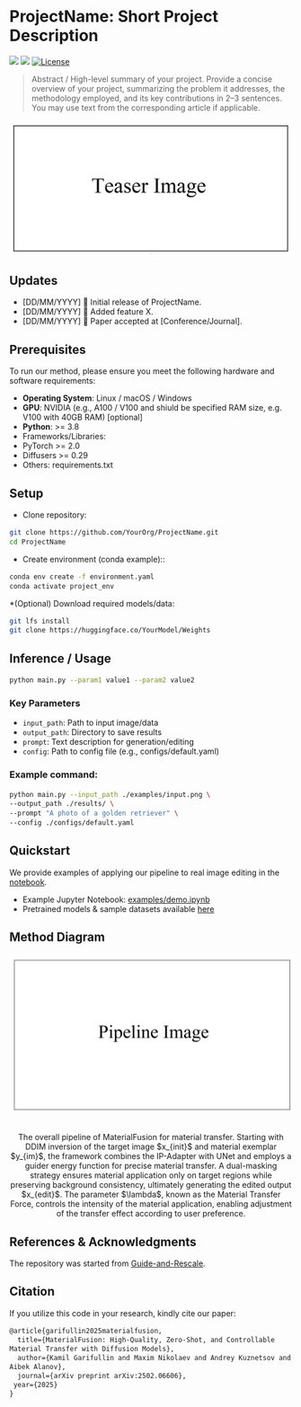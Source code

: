 # ProjectName: Short Project Description

<a href="https://arxiv.org/"><img src="https://img.shields.io/badge/arXiv-2502.06606-b31b1b.svg" height=22.5></a>
<a href="https://colab.research.google.com/"><img src="https://colab.research.google.com/assets/colab-badge.svg" height=22.5></a>
[![License](https://img.shields.io/github/license/AIRI-Institute/al_toolbox)](./LICENSE)


>Abstract / High-level summary of your project. Provide a concise overview of your project, summarizing the problem it addresses, the methodology employed, and its key contributions in 2–3 sentences. You may use text from the corresponding article if applicable.
>

![image](docs/teaser.JPG)

## Updates

- [DD/MM/YYYY] 🎉 Initial release of ProjectName.
- [DD/MM/YYYY] 🚀 Added feature X.
- [DD/MM/YYYY] 📄 Paper accepted at [Conference/Journal].

## Prerequisites

To run our method, please ensure you meet the following hardware and software requirements:
- **Operating System**: Linux / macOS / Windows
- **GPU**: NVIDIA (e.g., A100 / V100 and shiuld be specified RAM size, e.g. V100 with 40GB RAM) [optional] 
- **Python**: >= 3.8
- Frameworks/Libraries:
- PyTorch >= 2.0
- Diffusers >= 0.29
- Others: requirements.txt


## Setup

* Clone repository:
```bash
git clone https://github.com/YourOrg/ProjectName.git
cd ProjectName
```

* Create environment (conda example)::
```bash
conda env create -f environment.yaml
conda activate project_env
```

*(Optional) Download required models/data:
```bash
git lfs install
git clone https://huggingface.co/YourModel/Weights
```

## Inference / Usage
```bash
python main.py --param1 value1 --param2 value2
```

### Key Parameters

 - `input_path`: Path to input image/data
 - `output_path`: Directory to save results
 - `prompt`: Text description for generation/editing
 - `config`: Path to config file (e.g., configs/default.yaml)

### Example command:

```bash
python main.py --input_path ./examples/input.png \
--output_path ./results/ \
--prompt "A photo of a golden retriever" \
--config ./configs/default.yaml
```

## Quickstart

We provide examples of applying our pipeline to real image editing in the [notebook](example_notebooks/material_transfer.ipynb).

- Example Jupyter Notebook: [examples/demo.ipynb](example_notebooks/material_transfer.ipynb)
- Pretrained models & sample datasets available [here](example_notebooks/material_transfer.ipynb)


## Method Diagram
<p align="center">
  <img src="docs/pipeline.png" alt="Diagram"/>
  <br>
</p>
<p align="center">
  <br>
The overall pipeline of MaterialFusion for material transfer. Starting with DDIM inversion of the target image $x_{init}$ and material exemplar $y_{im}$, the framework combines the IP-Adapter with UNet and employs a guider energy function for precise material transfer. A dual-masking strategy ensures material application only on target regions while preserving background consistency, ultimately generating the edited output $x_{edit}$. The parameter $\lambda$, known as the Material Transfer Force, controls the intensity of the material application, enabling adjustment of the transfer effect according to user preference.
</p>

## References & Acknowledgments

The repository was started from [Guide-and-Rescale](https://github.com/AIRI-Institute/Guide-and-Rescale).

## Citation

If you utilize this code in your research, kindly cite our paper:
```
@article{garifullin2025materialfusion,
  title={MaterialFusion: High-Quality, Zero-Shot, and Controllable Material Transfer with Diffusion Models},
  author={Kamil Garifullin and Maxim Nikolaev and Andrey Kuznetsov and Aibek Alanov},
  journal={arXiv preprint arXiv:2502.06606},
 year={2025}
}
```